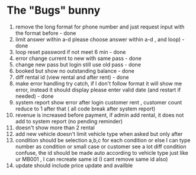 # The "Bugs" bunny
1) remove the long format for phone number and just request input with the format before - done
2) limit answer within a-d please choose answer within a-d , and loop) - done
3) loop reset password if not meet 6 min - done
4) error change current to new with same pass - done
5) change new pass but login still use old pass - done
6) booked but show no outstanding balance - done
7) diff rental id (view rental and after rent)  - done
8) make error handling try catch, if I don't follow format it will show me error, instead it should display please enter valid date (and restart if needed) - done
9) system report show error after login customer rent , customer count reduce to 1 after that ( all code break after system report) 
10) revenue is increased before payment, if admin add rental, it does not add to system report (no pending reminder)
11) doesn't show more than 2 rental
12) add new vehicle doesn't limit vehicle type when asked but only after 
13) condition should be selection a,b,c for each condition or else I can type number as condition or small case or customer see a lot diff condition confuse, the id should be made auto according to vehicle type just like ur MB001 , I can recreate same id (I cant remove same id also)
14) update should include price update and availble
